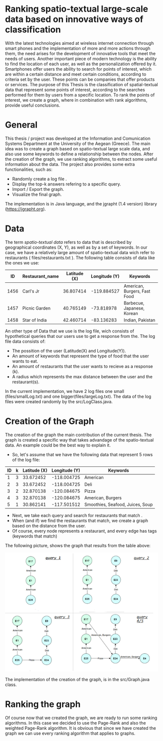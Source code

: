 # **Ranking spatio-textual large-scale data based on innovative ways of classification**


With the latest technologies aimed at wireless internet connection through smart phones and the
implementation of more and more actions through them, the need arises for the development of
innovative tools that meet the needs of users. Another important piece of modern technology is the
ability to find the location of each user, as well as the personalization offered by it. Smartphones
offer users the ability to search for points of interest, which are within a certain distance and meet
certain conditions, according to criteria set by the user. These points can be companies that offer
products or services. The purpose of this Thesis is the classification of spatial-textual data that
represent some points of interest, according to the searches performed for them by users from a
specific location. To rank the points of interest, we create a graph, where in combination with rank
algorithms, provide useful conclusions.

# General

This thesis / project was developed at the Information and Comunication Systems Department at the University of the Aegean (Greece).
The main idea was to create a graph based on spatio-textual large scale data, and also use some keywords to define a relationship between the nodes.
After the creation of the graph, we use ranking algorithms, to extract some useful information about the data. The project also provides some extra functionalities, such as:

- Randomly create a log file .
- Display the top-k answers refering to a specific query.
- Import / Export the graph.
- Visualize the final graph.

The implementation is in Java language, and the jgrapht (1.4 version) library (https://jgrapht.org).

# Data

 The term *spatio-textual data* refers to data that is described by geographical coordinates (X, Y), as well as by a set of keywords. In our case, 
we have a relatively large amount of spatio-textual data wich refer to restaurants ( files/restaurants.txt ). The following table consists of data like the ones we use:

ID    |Restaurant_name                    | Latitude (X)          | Longitude (Y)      | Keywords|
-----------|--------------------------|----------------|----------------------------|------------|
 1456|Carl's Jr  | 36.807414  |  -119.884527 |  American, Burgers, Fast Food |       
 1457|Picnic Garden | 40.765149 | -73.818978 |   Barbecue, Japanese, Korean |    
 1458|Star of India | 42.460714   | -83.136283 | Indian, Pakistan |

 An other type of Data that we use is the log file, wich consists of hypothetical queries that our users use to get a response from the. The log file data consists of:
- The possition of the user (Latitude(X) and Longitude(Y)).
- An amount of keywords that represent the type of food that the user wants to eat.
- An amount of restaurants that the user wants to recieve as a response (k).
- A radius which represents the max distance between the user and the restaurant(s). 

In the current implementation, we have 2 log files one small (files/smallLog.txt) and one bigger(files/largeLog.txt). The data of the log files were created randomly by the src/LogClass.java.

# Creation of the Graph

The creation of the graph the main contribution of the current thesis. The graph is created a specific way that takes advandage of the spatio-textual data. An example could be the best way to explain it.

- So, let's assume that we have the following data that represent 5 rows of the log file:

 ID    |k | Latitude (X)          | Longitude (Y)      | Keywords|
 -----------|--------------------------|----------------|----------------------------|------------|
 1| 3 | 33.672452 |  -118.004725 |  American |       
 2| 3 | 33.672452 | -118.004725 |  Deli |    
 3| 2 | 32.870138   | -120.084675| Pizza |
 4| 3 | 32.870138 | -120.084675 |   American, Burgers |    
 5| 1 | 30.862141   | -117.501512 | Smoothies, Seafood, Juices, Soup |


- Next, we take each query and search for restaurants that match . 
- When (and if) we find the restaurants that match, we create a graph based on the distance from the user.
- Of course, every node represents a restaurant, and every edge has tags (keywords that match)

The following picture, shows the graph that results from the table above:

![files/graph_example.PNG](/files/graph_example.PNG)

The implementation of the creation of the graph, is in the src/Graph.java class.

# Ranking the graph

Of course now that we created the graph, we are ready to run some ranking algorithms. In this case we decided to use the Page-Rank and also the weighted Page-Rank algorithm. It is obvious that since we have created the graph we can use every ranking algorithm that applies to graphs.
